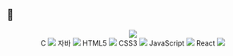 ##  👋

<div align="center">
  <img src="https://github.com/oka1313/oka1313/assets/101691440/92118a53-c5b6-40bc-b130-bf8c398d7b51" />
</div>
<div align=center>
C
<img src="https://img.shields.io/badge/C-A8B9CC?style=for-the-badge&logo=Spring&logoColor=white">
자바
<img src="https://img.shields.io/badge/java-007396?style=for-the-badge&logo=OpenJDK&logoColor=white">
HTML5
<img src="https://img.shields.io/badge/html5-E34F26?style=for-the-badge&logo=html5&logoColor=white">
CSS3
<img src="https://img.shields.io/badge/CSS3-1572B6?style=for-the-badge&logo=CSS3&logoColor=white">
JavaScript
<img src="https://img.shields.io/badge/JavaScript-F7DF1E?style=for-the-badge&logo=JavaScript&logoColor=white">
React
<img src="https://img.shields.io/badge/React-61DAFB?style=for-the-badge&logo=React&logoColor=white">
</div>


<!--
**slxn00/slxn00** is a ✨ _special_ ✨ repository because its `README.md` (this file) appears on your GitHub profile.

Here are some ideas to get you started:

- 🔭 I’m currently working on ...
- 🌱 I’m currently learning ...
- 👯 I’m looking to collaborate on ...
- 🤔 I’m looking for help with ...
- 💬 Ask me about ...
- 📫 How to reach me: ...
- 😄 Pronouns: ...
- ⚡ Fun fact: ...
-->
